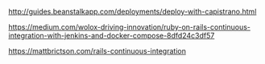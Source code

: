 

http://guides.beanstalkapp.com/deployments/deploy-with-capistrano.html

https://medium.com/wolox-driving-innovation/ruby-on-rails-continuous-integration-with-jenkins-and-docker-compose-8dfd24c3df57

https://mattbrictson.com/rails-continuous-integration